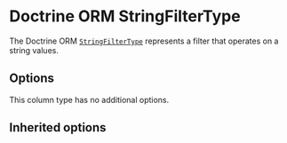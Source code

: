 <script setup>
    import FilterTypeOptions from "../options/filter.md";
    import DoctrineOrmFilterTypeOptions from "../options/doctrine-orm.md";
</script>

# Doctrine ORM StringFilterType

The Doctrine ORM [`StringFilterType`](https://github.com/Kreyu/data-table-bundle/blob/main/src/Bridge/Doctrine/Orm/Filter/Type/StringFilterType.php) represents a filter that operates on a string values.

## Options

This column type has no additional options.

## Inherited options

<FilterTypeOptions :defaults="{
    defaultOperator: 'Kreyu\\Bundle\\DataTableBundle\\Filter\\Operator::Contains'
}" />

<DoctrineOrmFilterTypeOptions/>